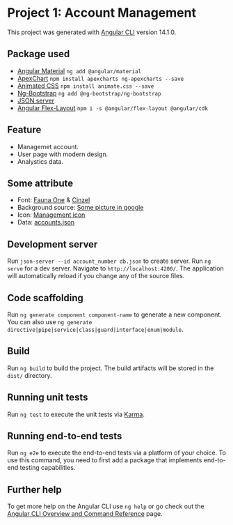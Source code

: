 # Project 1: Account Management

This project was generated with [Angular CLI](https://github.com/angular/angular-cli) version 14.1.0.

## Package used

- [Angular Material](https://material.angular.io/) `ng add @angular/material`
- [ApexChart](https://apexcharts.com/) `npm install apexcharts ng-apexcharts --save`
- [Animated CSS](https://animate.style/) `npm install animate.css --save`
- [Ng-Bootstrap](https://ng-bootstrap.github.io/) `ng add @ng-bootstrap/ng-bootstrap`
- [JSON server](https://github.com/typicode/json-server#generate-random-data)
- [Angular Flex-Layout](https://github.com/angular/flex-layout) `npm i -s @angular/flex-layout @angular/cdk`

## Feature

- Managemet account.
- User page with modern design.
- Analystics data.

## Some attribute
- Font: [Fauna One](https://fonts.google.com/specimen/Fauna+One?query=Fauna+One) & [Cinzel](https://fonts.google.com/specimen/Cinzel?query=Cinzel)
- Background source: [Some picture in google](https://google.com)
- Icon: [Management icon](https://pngtree.com/freepng/vector-management-icon_4171359.html)
- Data: [accounts.json](src/accounts.json)

## Development server

Run `json-server --id account_number db.json` to create server.
Run `ng serve` for a dev server. Navigate to `http://localhost:4200/`. The application will automatically reload if you change any of the source files.

## Code scaffolding

Run `ng generate component component-name` to generate a new component. You can also use `ng generate directive|pipe|service|class|guard|interface|enum|module`.

## Build

Run `ng build` to build the project. The build artifacts will be stored in the `dist/` directory.

## Running unit tests

Run `ng test` to execute the unit tests via [Karma](https://karma-runner.github.io).

## Running end-to-end tests

Run `ng e2e` to execute the end-to-end tests via a platform of your choice. To use this command, you need to first add a package that implements end-to-end testing capabilities.

## Further help

To get more help on the Angular CLI use `ng help` or go check out the [Angular CLI Overview and Command Reference](https://angular.io/cli) page.

